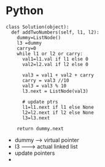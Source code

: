 # Python

```
class Solution(object):
  def addTwoNumbers(self, l1, l2):
    dummy=ListNode()
    l3 =dummy
    carry=0
    while l1 or l2 or carry:
      val1=l1.val if l1 else 0
      val2=l2.val if l2 else 0

      val3 = val1 + val2 + carry
      carry = val3 //10
      val3 = val3 % 10
      l3.next = ListNode(val3)

      # update ptrs 
      l1=l1.next if l1 else None
      l2=l2.next if l2 else None
      l3=l3.next

    return dummy.next
```
- dummy --> virtual pointer
- l3 ---> actual linked list
- update pointers
- 
